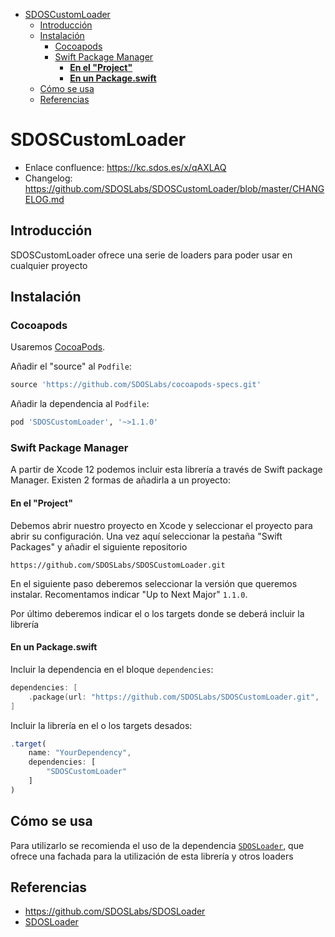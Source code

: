 - [SDOSCustomLoader](#sdoscustomloader)
  - [Introducción](#introducción)
  - [Instalación](#instalación)
    - [Cocoapods](#cocoapods)
    - [Swift Package Manager](#swift-package-manager)
      - [**En el "Project"**](#en-el-project)
      - [**En un Package.swift**](#en-un-packageswift)
  - [Cómo se usa](#cómo-se-usa)
  - [Referencias](#referencias)

# SDOSCustomLoader

- Enlace confluence: https://kc.sdos.es/x/qAXLAQ
- Changelog: https://github.com/SDOSLabs/SDOSCustomLoader/blob/master/CHANGELOG.md

## Introducción

SDOSCustomLoader ofrece una serie de loaders para poder usar en cualquier proyecto

## Instalación

### Cocoapods

Usaremos [CocoaPods](https://cocoapods.org).

Añadir el  "source" al `Podfile`:
```ruby
source 'https://github.com/SDOSLabs/cocoapods-specs.git'
```

Añadir la dependencia al `Podfile`:
```ruby
pod 'SDOSCustomLoader', '~>1.1.0' 
```

### Swift Package Manager

A partir de Xcode 12 podemos incluir esta librería a través de Swift package Manager. Existen 2 formas de añadirla a un proyecto:

#### **En el "Project"**

Debemos abrir nuestro proyecto en Xcode y seleccionar el proyecto para abrir su configuración. Una vez aquí seleccionar la pestaña "Swift Packages" y añadir el siguiente repositorio

```
https://github.com/SDOSLabs/SDOSCustomLoader.git
```

En el siguiente paso deberemos seleccionar la versión que queremos instalar. Recomentamos indicar "Up to Next Major" `1.1.0`.

Por último deberemos indicar el o los targets donde se deberá incluir la librería

#### **En un Package.swift**

Incluir la dependencia en el bloque `dependencies`:

``` swift
dependencies: [
    .package(url: "https://github.com/SDOSLabs/SDOSCustomLoader.git", .upToNextMajor(from: "1.1.0"))
]
```

Incluir la librería en el o los targets desados:

```js
.target(
    name: "YourDependency",
    dependencies: [
        "SDOSCustomLoader"
    ]
)
```

## Cómo se usa

Para utilizarlo se recomienda el uso de la dependencia [`SDOSLoader`](https://kc.sdos.es/x/pQXLAQ), que ofrece una fachada para la utilización de esta librería y otros loaders

## Referencias
* https://github.com/SDOSLabs/SDOSLoader
* [SDOSLoader](https://kc.sdos.es/x/pQXLAQ)
